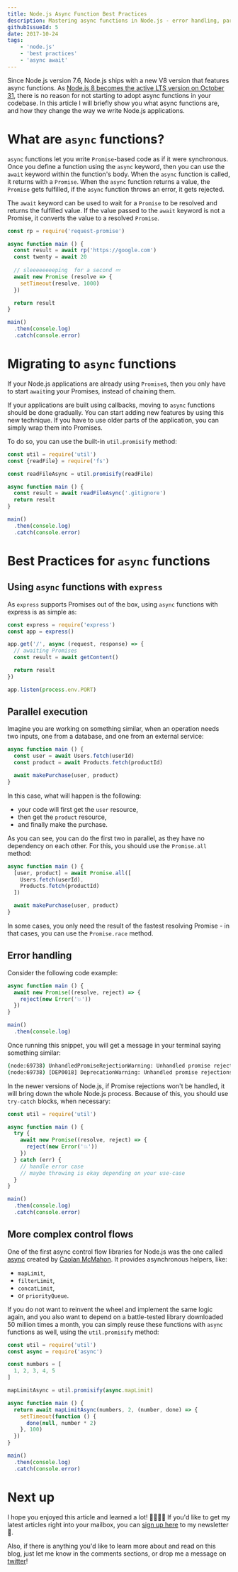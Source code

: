 ```yaml
---
title: Node.js Async Function Best Practices
description: Mastering async functions in Node.js - error handling, parallel execution and complex control flows
githubIssueId: 5
date: 2017-10-24
tags:
    - 'node.js'
    - 'best practices'
    - 'async await'
---
```


Since Node.js version 7.6, Node.js ships with a new V8 version that features async functions. As [Node.js 8 becomes the active LTS version on October 31](https://github.com/nodejs/Release), there is no reason for not starting to adopt async functions in your codebase. In this article I will briefly show you what async functions are, and how they change the way we write Node.js applications.

# What are `async` functions?

`async` functions let you write `Promise`-based code as if it were synchronous. Once you define a function using the `async` keyword, then you can use the `await` keyword within the function's body. When the `async` function is called, it returns with a `Promise`. When the `async` function returns a value, the `Promise` gets fulfilled, if the `async` function throws an error, it gets rejected.

The `await` keyword can be used to wait for a `Promise` to be resolved and returns the fulfilled value. If the value passed to the `await` keyword is not a Promise, it converts the value to a resolved `Promise`. 

```javascript
const rp = require('request-promise')

async function main () {
  const result = await rp('https://google.com')
  const twenty = await 20
  
  // sleeeeeeeeping  for a second 💤
  await new Promise (resolve => {
    setTimeout(resolve, 1000)
  })

  return result
}

main()
  .then(console.log)
  .catch(console.error)
```

# Migrating to `async` functions

If your Node.js applications are already using `Promise`s, then you only have to start `await`ing your Promises, instead of chaining them.

If your applications are built using callbacks, moving to `async` functions should be done gradually. You can start adding new features by using this new technique. If you have to use older parts of the application, you can simply wrap them into Promises.

To do so, you can use the built-in `util.promisify` method:

```javascript
const util = require('util')
const {readFile} = require('fs')

const readFileAsync = util.promisify(readFile)

async function main () {
  const result = await readFileAsync('.gitignore')
  return result
}

main()
  .then(console.log)
  .catch(console.error)
```

# Best Practices for `async` functions

## Using `async` functions with `express`

As `express` supports Promises out of the box, using `async` functions with express is as simple as:

```javascript
const express = require('express')
const app = express()

app.get('/', async (request, response) => {
  // awaiting Promises
  const result = await getContent()

  return result
})

app.listen(process.env.PORT)
```

## Parallel execution

Imagine you are working on something similar, when an operation needs two inputs, one from a database, and one from an external service:

```javascript
async function main () {
  const user = await Users.fetch(userId)
  const product = await Products.fetch(productId)

  await makePurchase(user, product)
}
```

In this case, what will happen is the following:

* your code will first get the `user` resource,
* then get the `product` resource,
* and finally make the purchase.

As you can see, you can do the first two in parallel, as they have no dependency on each other. For this, you should use the `Promise.all` method:

```javascript
async function main () {
  [user, product] = await Promise.all([
    Users.fetch(userId),
    Products.fetch(productId)
  ])

  await makePurchase(user, product)
}
```

In some cases, you only need the result of the fastest resolving Promise - in that cases, you can use the `Promise.race` method.

## Error handling

Consider the following code example:

```javascript
async function main () {
  await new Promise((resolve, reject) => {
    reject(new Error('💥'))
  })
}

main()
  .then(console.log)
```

Once running this snippet, you will get a message in your terminal saying something similar:

```bash
(node:69738) UnhandledPromiseRejectionWarning: Unhandled promise rejection (rejection id: 2): Error: 💥
(node:69738) [DEP0018] DeprecationWarning: Unhandled promise rejections are deprecated. In the future, promise rejections that are not handled will terminate the Node.js process with a non-zero exit code.
```

In the newer versions of Node.js, if Promise rejections won't be handled, it will bring down the whole Node.js process. Because of this, you should  use `try-catch` blocks, when necessary:

```javascript
const util = require('util')

async function main () {
  try {
    await new Promise((resolve, reject) => {
      reject(new Error('💥'))
    })
  } catch (err) {
    // handle error case
    // maybe throwing is okay depending on your use-case
  }
}

main()
  .then(console.log)
  .catch(console.error)

```

## More complex control flows

One of the first async control flow libraries for Node.js was the one called [async](http://caolan.github.io/async/) created by [Caolan McMahon](https://twitter.com/caolan). It provides asynchronous helpers, like:

* `mapLimit`,
* `filterLimit`,
* `concatLimit`,
* or `priorityQueue`.

If you do not want to reinvent the wheel and implement the same logic again, and you also want to depend on a battle-tested library downloaded 50 million times a month, you can simply reuse these functions with `async` functions as well, using the `util.promisify` method:

```javascript
const util = require('util')
const async = require('async')

const numbers = [
  1, 2, 3, 4, 5
]

mapLimitAsync = util.promisify(async.mapLimit)

async function main () {
  return await mapLimitAsync(numbers, 2, (number, done) => {
    setTimeout(function () {
      done(null, number * 2)
    }, 100)
  })
}

main()
  .then(console.log)
  .catch(console.error)
```

# Next up

I hope you enjoyed this article and learned a lot! 👩‍🎓👨‍🎓 If you'd like to get my latest articles right into your mailbox, you can [sign up here](https://www.getrevue.co/profile/gergelyke) to my newsletter 📨.

Also, if there is anything you'd like to learn more about and read on this blog, just let me know in the comments sections, or drop me a message on [twitter](https://twitter.com/nthgergo)!
